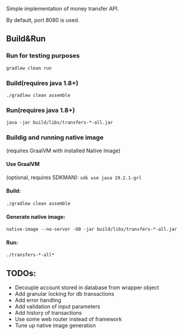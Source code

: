 Simple implementation of money transfer API.

By default, port 8080 is used.

## Build&Run
### Run for testing purposes
`gradlew clean run`

### Build(requires java 1.8+)
`./gradlew clean assemble`

### Run(requires java 1.8+)
`java -jar build/libs/transfers-*-all.jar`

### Buildig and running native image
(requires GraalVM with installed Native Image)

#### Use GraalVM
(optional, requires SDKMAN):
`sdk use java 19.2.1-grl`

#### Build:
`./gradlew clean assemble`

#### Generate native image:
`native-image --no-server -O0 -jar build/libs/transfers-*-all.jar`

#### Run:
`./transfers-*-all*`

## TODOs:
- Decouple account stored in database from wrapper object
- Add granular locking for db transactions
- Add error handling
- Add validation of input parameters
- Add history of transactions
- Use some web router instead of framework
- Tune up native image generation
